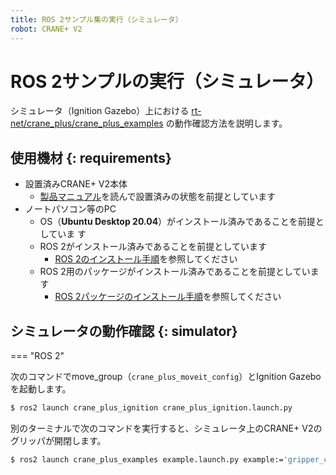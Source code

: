 ```yaml
---
title: ROS 2サンプル集の実行（シミュレータ）
robot: CRANE+ V2
---
```


# ROS 2サンプルの実行（シミュレータ）

シミュレータ（Ignition Gazebo）上における
[rt-net/crane_plus/crane_plus_examples](https://github.com/rt-net/crane_plus/tree/master/crane_plus_examples)
の動作確認方法を説明します。

## 使用機材 {: requirements}

* 設置済みCRANE+ V2本体
    * [製品マニュアル](https://rt-net.jp/products/cranev2/)を読んで設置済みの状態を前提としています
* ノートパソコン等のPC
    * OS（**Ubuntu Desktop 20.04**）がインストール済みであることを前提としていま
す
    * ROS 2がインストール済みであることを前提としています
        * [ROS 2のインストール手順](./install.md)を参照してください
    * ROS 2用のパッケージがインストール済みであることを前提としています
        * [ROS 2パッケージのインストール手順](./package-install.md)を参照してください

## シミュレータの動作確認 {: simulator}

=== "ROS 2"

次のコマンドでmove_group（`crane_plus_moveit_config`）とIgnition Gazeboを起動します。

```sh
$ ros2 launch crane_plus_ignition crane_plus_ignition.launch.py
```

別のターミナルで次のコマンドを実行すると、シミュレータ上のCRANE+ V2のグリッパが開閉します。

```sh
$ ros2 launch crane_plus_examples example.launch.py example:='gripper_control'
```

